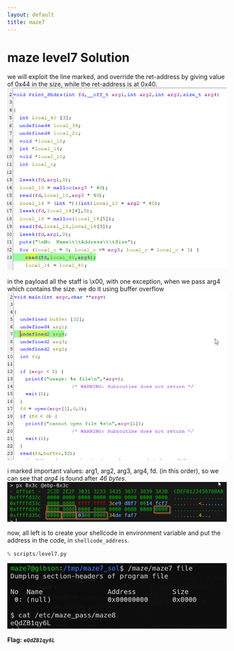 ```yaml
---
layout: default
title: maze7
---
```


# maze level7 Solution

we will exploit the line marked, and override the ret-address by giving value of 0x44 in the size, while the ret-address is at 0x40.
![image](./images/level7_1.png)

in the payload all the staff is \x00, with one exception, when we pass arg4 which contains the size.
we do it using buffer overflow 
![image](./images/level7_2.png)

i marked important values: arg1, arg2, arg3, arg4, fd. (in this order), so we can see that *arg4* is found after *46 bytes*.
![image](./images/level7_3.png)

 
now, all left is to create your shellcode in environment variable and put the address in the code, in `shellcode_address`.
```py
% scripts/level7.py
```


![image](./images/level7_4.png)

**Flag:** ***`eQdZB1qy6L`*** 
